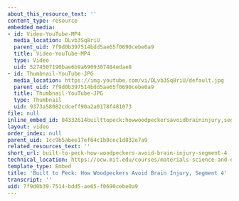 ```yaml
---
about_this_resource_text: ''
content_type: resource
embedded_media:
- id: Video-YouTube-MP4
  media_location: DLvb3Sq8riU
  parent_uid: 7f9d0b397514bdd5ae65f0690cebe0a9
  title: Video-YouTube-MP4
  type: Video
  uid: 5274507190bae6b9a6909307484edae8
- id: Thumbnail-YouTube-JPG
  media_location: https://img.youtube.com/vi/DLvb3Sq8riU/default.jpg
  parent_uid: 7f9d0b397514bdd5ae65f0690cebe0a9
  title: Thumbnail-YouTube-JPG
  type: Thumbnail
  uid: 9373a58082cdceff90a2a0178f481073
file: null
inline_embed_id: 84332614builttopeck:howwoodpeckersavoidbraininjury,segment449496918
layout: video
order_index: null
parent_uid: 1cc9b5abee17ef64c1b0cec1d832e7a9
related_resources_text: ''
short_url: built-to-peck-how-woodpeckers-avoid-brain-injury-segment-4
technical_location: https://ocw.mit.edu/courses/materials-science-and-engineering/3-054-cellular-solids-structure-properties-and-applications-spring-2015/woodpecker-videos/built-to-peck-how-woodpeckers-avoid-brain-injury-segment-4
template_type: Embed
title: 'Built to Peck: How Woodpeckers Avoid Brain Injury, Segment 4'
transcript: ''
uid: 7f9d0b39-7514-bdd5-ae65-f0690cebe0a9
---
```

